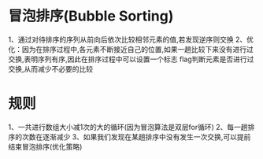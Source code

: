 # 冒泡排序(Bubble Sorting)
1、通过对待排序的序列从前向后依次比较相邻元素的值,若发现逆序则交换
2、优化：因为在排序过程中,各元素不断接近自己的位置,如果一趟比较下来没有进行过交换,表明序列有序,因此在排序过程中可以设置一个标志
flag判断元素是否进行过交换,从而减少不必要的比较

# 规则
1、一共进行数组大小减1次的大的循环(因为冒泡算法是双层for循环)
2、每一趟排序的次数在逐渐减少
3、如果我们发现在某趟排序中没有发生一次交换,可以提前结束冒泡排序(优化策略)